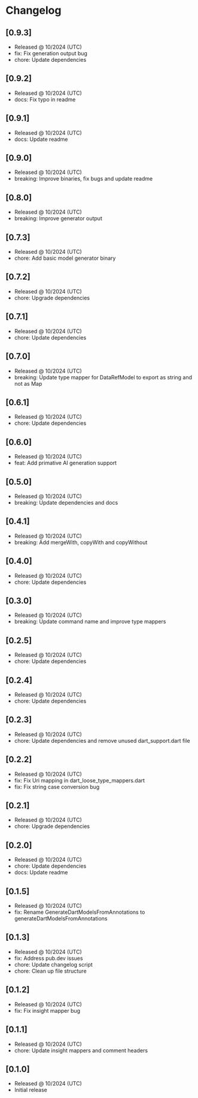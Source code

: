 # Changelog

## [0.9.3]

- Released @ 10/2024 (UTC)
- fix: Fix generation output bug
- chore: Update dependencies

## [0.9.2]

- Released @ 10/2024 (UTC)
- docs: Fix typo in readme

## [0.9.1]

- Released @ 10/2024 (UTC)
- docs: Update readme

## [0.9.0]

- Released @ 10/2024 (UTC)
- breaking: Improve binaries, fix bugs and update readme

## [0.8.0]

- Released @ 10/2024 (UTC)
- breaking: Improve generator output

## [0.7.3]

- Released @ 10/2024 (UTC)
- chore: Add basic model generator binary

## [0.7.2]

- Released @ 10/2024 (UTC)
- chore: Upgrade dependencies

## [0.7.1]

- Released @ 10/2024 (UTC)
- chore: Update dependencies

## [0.7.0]

- Released @ 10/2024 (UTC)
- breaking: Update type mapper for DataRefModel to export as string and not as Map

## [0.6.1]

- Released @ 10/2024 (UTC)
- chore: Update dependencies

## [0.6.0]

- Released @ 10/2024 (UTC)
- feat: Add primative AI generation support

## [0.5.0]

- Released @ 10/2024 (UTC)
- breaking: Update dependencies and docs

## [0.4.1]

- Released @ 10/2024 (UTC)
- breaking: Add mergeWith, copyWith and copyWithout

## [0.4.0]

- Released @ 10/2024 (UTC)
- chore: Update dependencies

## [0.3.0]

- Released @ 10/2024 (UTC)
- breaking: Update command name and improve type mappers

## [0.2.5]

- Released @ 10/2024 (UTC)
- chore: Update dependencies

## [0.2.4]

- Released @ 10/2024 (UTC)
- chore: Update dependencies

## [0.2.3]

- Released @ 10/2024 (UTC)
- chore: Update dependencies and remove unused dart_support.dart file

## [0.2.2]

- Released @ 10/2024 (UTC)
- fix: Fix Uri mapping in dart_loose_type_mappers.dart
- fix: Fix string case conversion bug

## [0.2.1]

- Released @ 10/2024 (UTC)
- chore: Upgrade dependencies

## [0.2.0]

- Released @ 10/2024 (UTC)
- chore: Update dependencies
- docs: Update readme

## [0.1.5]

- Released @ 10/2024 (UTC)
- fix: Rename GenerateDartModelsFromAnnotations to generateDartModelsFromAnnotations

## [0.1.3]

- Released @ 10/2024 (UTC)
- fix: Address pub.dev issues
- chore: Update changelog script
- chore: Clean up file structure

## [0.1.2]

- Released @ 10/2024 (UTC)
- fix: Fix insight mapper bug

## [0.1.1]

- Released @ 10/2024 (UTC)
- chore: Update insight mappers and comment headers

## [0.1.0]

- Released @ 10/2024 (UTC)
- Initial release
